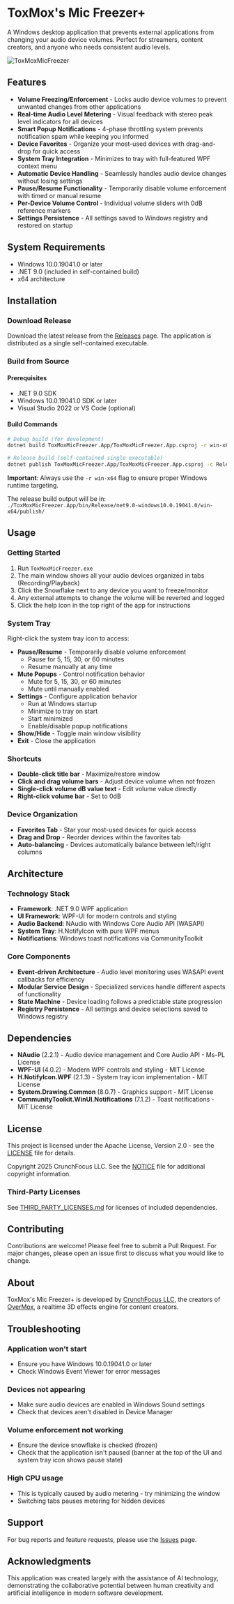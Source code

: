 # ToxMox's Mic Freezer+

A Windows desktop application that prevents external applications from changing your audio device volumes. Perfect for streamers, content creators, and anyone who needs consistent audio levels.

![ToxMoxMicFreezer](https://github.com/user-attachments/assets/f662fede-4c04-4c60-9455-8de39ec274a4)

## Features

- **Volume Freezing/Enforcement** - Locks audio device volumes to prevent unwanted changes from other applications
- **Real-time Audio Level Metering** - Visual feedback with stereo peak level indicators for all devices
- **Smart Popup Notifications** - 4-phase throttling system prevents notification spam while keeping you informed
- **Device Favorites** - Organize your most-used devices with drag-and-drop for quick access
- **System Tray Integration** - Minimizes to tray with full-featured WPF context menu
- **Automatic Device Handling** - Seamlessly handles audio device changes without losing settings
- **Pause/Resume Functionality** - Temporarily disable volume enforcement with timed or manual resume
- **Per-Device Volume Control** - Individual volume sliders with 0dB reference markers
- **Settings Persistence** - All settings saved to Windows registry and restored on startup

## System Requirements

- Windows 10.0.19041.0 or later
- .NET 9.0 (included in self-contained build)
- x64 architecture

## Installation

### Download Release
Download the latest release from the [Releases](../../releases) page. The application is distributed as a single self-contained executable.

### Build from Source

#### Prerequisites
- .NET 9.0 SDK
- Windows 10.0.19041.0 SDK or later
- Visual Studio 2022 or VS Code (optional)

#### Build Commands
```bash
# Debug build (for development)
dotnet build ToxMoxMicFreezer.App/ToxMoxMicFreezer.App.csproj -r win-x64

# Release build (self-contained single executable)
dotnet publish ToxMoxMicFreezer.App/ToxMoxMicFreezer.App.csproj -c Release -r win-x64 --self-contained true -p:PublishSingleFile=true -p:IncludeNativeLibrariesForSelfExtract=true -p:EnableCompressionInSingleFile=true
```

**Important**: Always use the `-r win-x64` flag to ensure proper Windows runtime targeting.

The release build output will be in: `./ToxMoxMicFreezer.App/bin/Release/net9.0-windows10.0.19041.0/win-x64/publish/`

## Usage

### Getting Started
1. Run `ToxMoxMicFreezer.exe`
2. The main window shows all your audio devices organized in tabs (Recording/Playback)
3. Click the Snowflake next to any device you want to freeze/monitor
4. Any external attempts to change the volume will be reverted and logged
5. Click the help icon in the top right of the app for instructions

### System Tray
Right-click the system tray icon to access:
- **Pause/Resume** - Temporarily disable volume enforcement
  - Pause for 5, 15, 30, or 60 minutes
  - Resume manually at any time
- **Mute Popups** - Control notification behavior
  - Mute for 5, 15, 30, or 60 minutes
  - Mute until manually enabled
- **Settings** - Configure application behavior
  - Run at Windows startup
  - Minimize to tray on start
  - Start minimized
  - Enable/disable popup notifications
- **Show/Hide** - Toggle main window visibility
- **Exit** - Close the application

### Shortcuts
- **Double-click title bar** - Maximize/restore window
- **Click and drag volume bars** - Adjust device volume when not frozen
- **Single-click volume dB value text** - Edit volume value directly
- **Right-click volume bar** - Set to 0dB

### Device Organization
- **Favorites Tab** - Star your most-used devices for quick access
- **Drag and Drop** - Reorder devices within the favorites tab
- **Auto-balancing** - Devices automatically balance between left/right columns

## Architecture

### Technology Stack
- **Framework**: .NET 9.0 WPF application
- **UI Framework**: WPF-UI for modern controls and styling
- **Audio Backend**: NAudio with Windows Core Audio API (WASAPI)
- **System Tray**: H.NotifyIcon with pure WPF menus
- **Notifications**: Windows toast notifications via CommunityToolkit

### Core Components
- **Event-driven Architecture** - Audio level monitoring uses WASAPI event callbacks for efficiency
- **Modular Service Design** - Specialized services handle different aspects of functionality
- **State Machine** - Device loading follows a predictable state progression
- **Registry Persistence** - All settings and device selections saved to Windows registry

## Dependencies

- **NAudio** (2.2.1) - Audio device management and Core Audio API - Ms-PL License
- **WPF-UI** (4.0.2) - Modern WPF controls and styling - MIT License
- **H.NotifyIcon.WPF** (2.1.3) - System tray icon implementation - MIT License
- **System.Drawing.Common** (8.0.7) - Graphics support - MIT License
- **CommunityToolkit.WinUI.Notifications** (7.1.2) - Toast notifications - MIT License

## License

This project is licensed under the Apache License, Version 2.0 - see the [LICENSE](LICENSE) file for details.

Copyright 2025 CrunchFocus LLC. See the [NOTICE](NOTICE) file for additional copyright information.

### Third-Party Licenses
See [THIRD_PARTY_LICENSES.md](THIRD_PARTY_LICENSES.md) for licenses of included dependencies.

## Contributing

Contributions are welcome! Please feel free to submit a Pull Request. For major changes, please open an issue first to discuss what you would like to change.

## About

ToxMox's Mic Freezer+ is developed by [CrunchFocus LLC](https://crunchfocus.com), the creators of [OverMox](https://overmox.com), a realtime 3D effects engine for content creators.

## Troubleshooting

### Application won't start
- Ensure you have Windows 10.0.19041.0 or later
- Check Windows Event Viewer for error messages

### Devices not appearing
- Make sure audio devices are enabled in Windows Sound settings
- Check that devices aren't disabled in Device Manager

### Volume enforcement not working
- Ensure the device snowflake is checked (frozen)
- Check that the application isn't paused (banner at the top of the UI and system tray icon shows pause state)

### High CPU usage
- This is typically caused by audio metering - try minimizing the window
- Switching tabs pauses metering for hidden devices

## Support

For bug reports and feature requests, please use the [Issues](../../issues) page.

## Acknowledgments

This application was created largely with the assistance of AI technology, demonstrating the collaborative potential between human creativity and artificial intelligence in modern software development.

